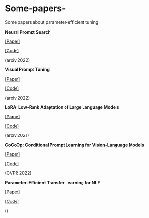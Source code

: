 # Some-papers-
Some papers about parameter-efﬁcient tuning 

**Neural Prompt Search** 

[[Paper]](https://arxiv.org/pdf/2206.04673.pdf)

[[Code]](https://github.com/ZhangYuanhan-AI/NOAH)

(arxiv 2022)

**Visual Prompt Tuning**

[[Paper]](https://arxiv.org/pdf/2203.12119.pdf)

[[Code]](https://github.com/kmnp/vpt)

(arxiv 2022)

**LoRA: Low-Rank Adaptation of
Large Language Models**

[[Paper]](https://arxiv.org/pdf/2106.09685v1.pdf)

[[Code]](https://github.com/microsoft/LoRA)

(arxiv 2021)

**CoCoOp: Conditional Prompt Learning for Vision-Language Models**

[[Paper]](https://arxiv.org/pdf/2203.05557.pdf)

[[Code]](https://github.com/KaiyangZhou/CoOp)

(CVPR 2022)

**Parameter-Efficient Transfer Learning for NLP**

[[Paper]](https://arxiv.org/pdf/1902.00751.pdf)

[[Code]](https://github.com/google-research/adapter-bert)

()
